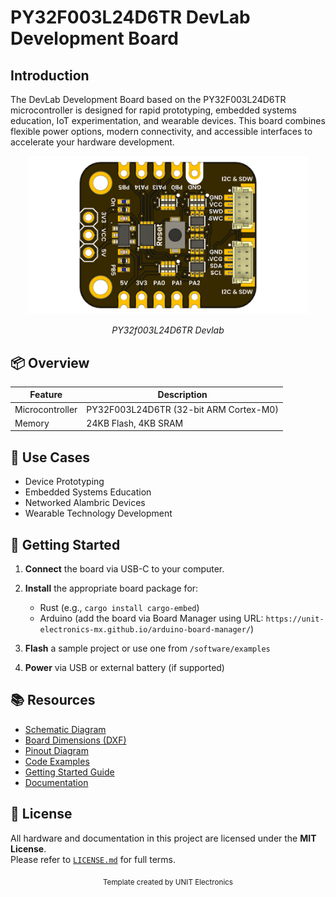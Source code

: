 
# PY32F003L24D6TR DevLab Development Board

## Introduction


The DevLab Development Board based on the PY32F003L24D6TR microcontroller is designed for rapid prototyping, embedded systems education, IoT experimentation, and wearable devices. This board combines flexible power options, modern connectivity, and accessible interfaces to accelerate your hardware development.


<div align="center">
  <img src="hardware/resources/unit_top_v_0_0_1_ue0102_PY32f003L24D6TR_devlab.png" width="450px" alt="Development Board">
  <p><em>PY32f003L24D6TR Devlab</em></p>
</div>


## 📦 Overview

| Feature                 | Description                                                   |
|------------------------|---------------------------------------------------------------|
| Microcontroller         | PY32F003L24D6TR (32-bit ARM Cortex-M0) |
| Memory                  | 24KB Flash, 4KB SRAM                                          |

## 🧪 Use Cases

- Device Prototyping
- Embedded Systems Education
- Networked  Alambric Devices
- Wearable Technology Development


## 🚀 Getting Started

1. **Connect** the board via USB-C to your computer.
2. **Install** the appropriate board package for:
   - Rust (e.g., `cargo install cargo-embed`) 
   - Arduino (add the board via Board Manager using URL: `https://unit-electronics-mx.github.io/arduino-board-manager/`)


3. **Flash** a sample project or use one from `/software/examples`

4. **Power** via USB or external battery (if supported)


## 📚 Resources

- [Schematic Diagram](hardware/unit_schematic_v_0_0_1_ue0102_PY32f003L24D6TR_devlab.pdf)
- [Board Dimensions (DXF)](docs/dimensions.dxf)
- [Pinout Diagram](docs/pinout.png)
- [Code Examples](software/examples)
- [Getting Started Guide](https://unit-electronics-mx.github.io/unit_py32f003l24d6tr_devlab_development_board/)
- [Documentation](https://github.com/UNIT-Electronics-MX/py32f0xx-hal)

## 📝 License

All hardware and documentation in this project are licensed under the **MIT License**.  
Please refer to [`LICENSE.md`](LICENSE.md) for full terms.



<div align="center">
  <sub>Template created by UNIT Electronics </sub>
</div>


